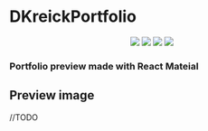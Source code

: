 # DKreickPortfolio

<p align="center"><img src="https://img.shields.io/badge/Version-16.8.6-brightgreen.svg"/> <img src="https://img.shields.io/badge/Status-Not deployed-red.svg"/> <img src="https://img.shields.io/badge/Contribuitors-Welcome-blue.svg"/> <img src="https://img.shields.io/badge/Build Version-1.0-orange.svg"/></p> 

### Portfolio preview made with React Mateial

## Preview image

//TODO
